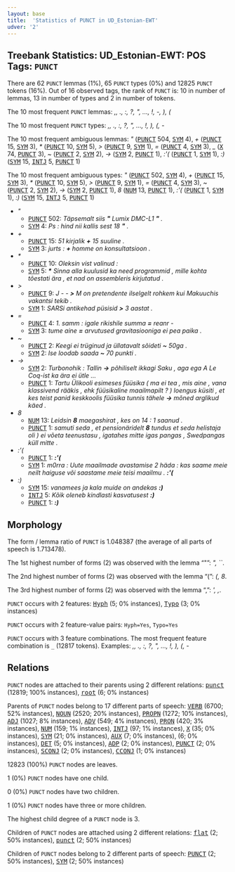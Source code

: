 ```yaml
---
layout: base
title:  'Statistics of PUNCT in UD_Estonian-EWT'
udver: '2'
---
```


## Treebank Statistics: UD_Estonian-EWT: POS Tags: `PUNCT`

There are 62 `PUNCT` lemmas (1%), 65 `PUNCT` types (0%) and 12825 `PUNCT` tokens (16%).
Out of 16 observed tags, the rank of `PUNCT` is: 10 in number of lemmas, 13 in number of types and 2 in number of tokens.

The 10 most frequent `PUNCT` lemmas: <em>,, ., :, ?, ", ..., !, -, ), (</em>

The 10 most frequent `PUNCT` types:  <em>,, ., :, ?, ", ..., !, ), (, -</em>

The 10 most frequent ambiguous lemmas: <em>"</em> (<tt><a href="et_ewt-pos-PUNCT.html">PUNCT</a></tt> 504, <tt><a href="et_ewt-pos-SYM.html">SYM</a></tt> 4), <em>+</em> (<tt><a href="et_ewt-pos-PUNCT.html">PUNCT</a></tt> 15, <tt><a href="et_ewt-pos-SYM.html">SYM</a></tt> 3), <em>*</em> (<tt><a href="et_ewt-pos-PUNCT.html">PUNCT</a></tt> 10, <tt><a href="et_ewt-pos-SYM.html">SYM</a></tt> 5), <em>></em> (<tt><a href="et_ewt-pos-PUNCT.html">PUNCT</a></tt> 9, <tt><a href="et_ewt-pos-SYM.html">SYM</a></tt> 1), <em>=</em> (<tt><a href="et_ewt-pos-PUNCT.html">PUNCT</a></tt> 4, <tt><a href="et_ewt-pos-SYM.html">SYM</a></tt> 3), <em>_</em> (<tt><a href="et_ewt-pos-X.html">X</a></tt> 74, <tt><a href="et_ewt-pos-PUNCT.html">PUNCT</a></tt> 3), <em>~</em> (<tt><a href="et_ewt-pos-PUNCT.html">PUNCT</a></tt> 2, <tt><a href="et_ewt-pos-SYM.html">SYM</a></tt> 2), <em>-></em> (<tt><a href="et_ewt-pos-SYM.html">SYM</a></tt> 2, <tt><a href="et_ewt-pos-PUNCT.html">PUNCT</a></tt> 1), <em>:'(</em> (<tt><a href="et_ewt-pos-PUNCT.html">PUNCT</a></tt> 1, <tt><a href="et_ewt-pos-SYM.html">SYM</a></tt> 1), <em>:)</em> (<tt><a href="et_ewt-pos-SYM.html">SYM</a></tt> 15, <tt><a href="et_ewt-pos-INTJ.html">INTJ</a></tt> 5, <tt><a href="et_ewt-pos-PUNCT.html">PUNCT</a></tt> 1)

The 10 most frequent ambiguous types:  <em>"</em> (<tt><a href="et_ewt-pos-PUNCT.html">PUNCT</a></tt> 502, <tt><a href="et_ewt-pos-SYM.html">SYM</a></tt> 4), <em>+</em> (<tt><a href="et_ewt-pos-PUNCT.html">PUNCT</a></tt> 15, <tt><a href="et_ewt-pos-SYM.html">SYM</a></tt> 3), <em>*</em> (<tt><a href="et_ewt-pos-PUNCT.html">PUNCT</a></tt> 10, <tt><a href="et_ewt-pos-SYM.html">SYM</a></tt> 5), <em>></em> (<tt><a href="et_ewt-pos-PUNCT.html">PUNCT</a></tt> 9, <tt><a href="et_ewt-pos-SYM.html">SYM</a></tt> 1), <em>=</em> (<tt><a href="et_ewt-pos-PUNCT.html">PUNCT</a></tt> 4, <tt><a href="et_ewt-pos-SYM.html">SYM</a></tt> 3), <em>~</em> (<tt><a href="et_ewt-pos-PUNCT.html">PUNCT</a></tt> 2, <tt><a href="et_ewt-pos-SYM.html">SYM</a></tt> 2), <em>-></em> (<tt><a href="et_ewt-pos-SYM.html">SYM</a></tt> 2, <tt><a href="et_ewt-pos-PUNCT.html">PUNCT</a></tt> 1), <em>8</em> (<tt><a href="et_ewt-pos-NUM.html">NUM</a></tt> 13, <tt><a href="et_ewt-pos-PUNCT.html">PUNCT</a></tt> 1), <em>:'(</em> (<tt><a href="et_ewt-pos-PUNCT.html">PUNCT</a></tt> 1, <tt><a href="et_ewt-pos-SYM.html">SYM</a></tt> 1), <em>:)</em> (<tt><a href="et_ewt-pos-SYM.html">SYM</a></tt> 15, <tt><a href="et_ewt-pos-INTJ.html">INTJ</a></tt> 5, <tt><a href="et_ewt-pos-PUNCT.html">PUNCT</a></tt> 1)


* <em>"</em>
  * <tt><a href="et_ewt-pos-PUNCT.html">PUNCT</a></tt> 502: <em>Täpsemalt siis <b>"</b> Lumix DMC-L1 <b>"</b> .</em>
  * <tt><a href="et_ewt-pos-SYM.html">SYM</a></tt> 4: <em>Ps : hind nii kallis sest 18 <b>"</b> .</em>
* <em>+</em>
  * <tt><a href="et_ewt-pos-PUNCT.html">PUNCT</a></tt> 15: <em>51 kirjalik <b>+</b> 15 suuline .</em>
  * <tt><a href="et_ewt-pos-SYM.html">SYM</a></tt> 3: <em>jurts : <b>+</b> homme on konsultatsioon .</em>
* <em>*</em>
  * <tt><a href="et_ewt-pos-PUNCT.html">PUNCT</a></tt> 10: <em>Oleksin vist valinud : <b>*</b> <b>*</b></em>
  * <tt><a href="et_ewt-pos-SYM.html">SYM</a></tt> 5: <em><b>*</b> Sinna alla kuulusid ka need programmid , mille kohta tõestati ära , et nad on assembleris kirjutatud .</em>
* <em>></em>
  * <tt><a href="et_ewt-pos-PUNCT.html">PUNCT</a></tt> 9: <em>J - - <b>></b> M on pretendente ilselgelt rohkem kui Makuuchis vakantsi tekib .</em>
  * <tt><a href="et_ewt-pos-SYM.html">SYM</a></tt> 1: <em>SARSi antikehad püsisid <b>></b> 3 aastat .</em>
* <em>=</em>
  * <tt><a href="et_ewt-pos-PUNCT.html">PUNCT</a></tt> 4: <em>1. samm : igale rikishile summa <b>=</b> reanr -</em>
  * <tt><a href="et_ewt-pos-SYM.html">SYM</a></tt> 3: <em>tume aine <b>=</b> arvutused gravitasiooniga ei pea paika .</em>
* <em>~</em>
  * <tt><a href="et_ewt-pos-PUNCT.html">PUNCT</a></tt> 2: <em>Keegi ei trüginud ja üllatavalt sõideti <b>~</b> 50ga .</em>
  * <tt><a href="et_ewt-pos-SYM.html">SYM</a></tt> 2: <em>Ise loodab saada <b>~</b> 70 punkti .</em>
* <em>-></em>
  * <tt><a href="et_ewt-pos-SYM.html">SYM</a></tt> 2: <em>Turbonohik : Tallin <b>-></b> põhiliselt ikkagi Saku , aga ega A Le Coq-ist ka ära ei ütle ...</em>
  * <tt><a href="et_ewt-pos-PUNCT.html">PUNCT</a></tt> 1: <em>Tartu Ülikooli esimeses füüsika ( ma ei tea , mis aine , vana klassivend rääkis , ehk füüsikaline maailmapilt ? ) loengus küsiti , et kes teist panid keskkoolis füüsika tunnis tähele <b>-></b> mõned arglikud käed .</em>
* <em>8</em>
  * <tt><a href="et_ewt-pos-NUM.html">NUM</a></tt> 13: <em>Leidsin <b>8</b> maegashirat , kes on 14 : 1 saanud .</em>
  * <tt><a href="et_ewt-pos-PUNCT.html">PUNCT</a></tt> 1: <em>samuti seda , et pensionäridelt <b>8</b> tundus et seda helistaja oli ) ei võeta teenustasu , igatahes mitte igas pangas , Swedpangas küll mitte .</em>
* <em>:'(</em>
  * <tt><a href="et_ewt-pos-PUNCT.html">PUNCT</a></tt> 1: <em><b>:'(</b></em>
  * <tt><a href="et_ewt-pos-SYM.html">SYM</a></tt> 1: <em>m0rra : Uute maailmade avastamise 2 häda : kas saame meie neilt haiguse või saastame meie teisi maailmu . <b>:'(</b></em>
* <em>:)</em>
  * <tt><a href="et_ewt-pos-SYM.html">SYM</a></tt> 15: <em>vanamees ja kala muide on andekas <b>:)</b></em>
  * <tt><a href="et_ewt-pos-INTJ.html">INTJ</a></tt> 5: <em>Kõik oleneb kindlasti kasvatusest <b>:)</b></em>
  * <tt><a href="et_ewt-pos-PUNCT.html">PUNCT</a></tt> 1: <em><b>:)</b></em>

## Morphology

The form / lemma ratio of `PUNCT` is 1.048387 (the average of all parts of speech is 1.713478).

The 1st highest number of forms (2) was observed with the lemma “"”: <em>", ``</em>.

The 2nd highest number of forms (2) was observed with the lemma “(”: <em>(, 8</em>.

The 3rd highest number of forms (2) was observed with the lemma “,”: <em>', ,</em>.

`PUNCT` occurs with 2 features: <tt><a href="et_ewt-feat-Hyph.html">Hyph</a></tt> (5; 0% instances), <tt><a href="et_ewt-feat-Typo.html">Typo</a></tt> (3; 0% instances)

`PUNCT` occurs with 2 feature-value pairs: `Hyph=Yes`, `Typo=Yes`

`PUNCT` occurs with 3 feature combinations.
The most frequent feature combination is `_` (12817 tokens).
Examples: <em>,, ., :, ?, ", ..., !, ), (, -</em>


## Relations

`PUNCT` nodes are attached to their parents using 2 different relations: <tt><a href="et_ewt-dep-punct.html">punct</a></tt> (12819; 100% instances), <tt><a href="et_ewt-dep-root.html">root</a></tt> (6; 0% instances)

Parents of `PUNCT` nodes belong to 17 different parts of speech: <tt><a href="et_ewt-pos-VERB.html">VERB</a></tt> (6700; 52% instances), <tt><a href="et_ewt-pos-NOUN.html">NOUN</a></tt> (2520; 20% instances), <tt><a href="et_ewt-pos-PROPN.html">PROPN</a></tt> (1272; 10% instances), <tt><a href="et_ewt-pos-ADJ.html">ADJ</a></tt> (1027; 8% instances), <tt><a href="et_ewt-pos-ADV.html">ADV</a></tt> (549; 4% instances), <tt><a href="et_ewt-pos-PRON.html">PRON</a></tt> (420; 3% instances), <tt><a href="et_ewt-pos-NUM.html">NUM</a></tt> (159; 1% instances), <tt><a href="et_ewt-pos-INTJ.html">INTJ</a></tt> (97; 1% instances), <tt><a href="et_ewt-pos-X.html">X</a></tt> (35; 0% instances), <tt><a href="et_ewt-pos-SYM.html">SYM</a></tt> (21; 0% instances), <tt><a href="et_ewt-pos-AUX.html">AUX</a></tt> (7; 0% instances),  (6; 0% instances), <tt><a href="et_ewt-pos-DET.html">DET</a></tt> (5; 0% instances), <tt><a href="et_ewt-pos-ADP.html">ADP</a></tt> (2; 0% instances), <tt><a href="et_ewt-pos-PUNCT.html">PUNCT</a></tt> (2; 0% instances), <tt><a href="et_ewt-pos-SCONJ.html">SCONJ</a></tt> (2; 0% instances), <tt><a href="et_ewt-pos-CCONJ.html">CCONJ</a></tt> (1; 0% instances)

12823 (100%) `PUNCT` nodes are leaves.

1 (0%) `PUNCT` nodes have one child.

0 (0%) `PUNCT` nodes have two children.

1 (0%) `PUNCT` nodes have three or more children.

The highest child degree of a `PUNCT` node is 3.

Children of `PUNCT` nodes are attached using 2 different relations: <tt><a href="et_ewt-dep-flat.html">flat</a></tt> (2; 50% instances), <tt><a href="et_ewt-dep-punct.html">punct</a></tt> (2; 50% instances)

Children of `PUNCT` nodes belong to 2 different parts of speech: <tt><a href="et_ewt-pos-PUNCT.html">PUNCT</a></tt> (2; 50% instances), <tt><a href="et_ewt-pos-SYM.html">SYM</a></tt> (2; 50% instances)

